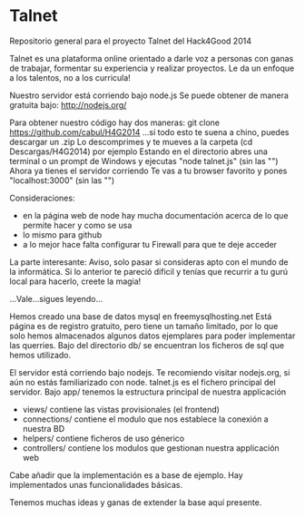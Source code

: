 Talnet
=======

Repositorio general para el proyecto Talnet del Hack4Good 2014

Talnet es una plataforma online orientado a darle voz a personas con ganas de trabajar, formentar su experiencia y realizar proyectos.
Le da un enfoque a los talentos, no a los curricula!

Nuestro servidor está corriendo bajo node.js
Se puede obtener de manera gratuita bajo: http://nodejs.org/

Para obtener nuestro código hay dos maneras:
git clone https://github.com/cabul/H4G2014
...si todo esto te suena a chino, puedes descargar un .zip
Lo descomprimes y te mueves a la carpeta
(cd Descargas/H4G2014) por ejemplo
Estando en el directorio abres una terminal o un prompt de Windows y ejecutas
"node talnet.js" (sin las "")
Ahora ya tienes el servidor corriendo
Te vas a tu browser favorito y pones "localhost:3000" (sin las "")

Consideraciones:
- en la página web de node hay mucha documentación acerca de lo que permite hacer y como se usa
- lo mismo para github
- a lo mejor hace falta configurar tu Firewall para que te deje acceder

La parte interesante:
Aviso, solo pasar si consideras apto con el mundo de la informática.
Si lo anterior te pareció dificil y tenías que recurrir a tu gurú local para hacerlo, creete la magia!

...Vale...sigues leyendo...

Hemos creado una base de datos mysql en freemysqlhosting.net
Está página es de registro gratuito, pero tiene un tamaño limitado, por lo que solo hemos almacenados algunos datos ejemplares para poder implementar las querries.
Bajo del directorio db/ se encuentran los ficheros de sql que hemos utilizado.

El servidor está corriendo bajo nodejs.
Te recomiendo visitar nodejs.org, si aún no estás familiarizado con node.
talnet.js es el fichero principal del servidor.
Bajo app/ tenemos la estructura principal de nuestra applicación
 - views/ contiene las vistas provisionales (el frontend)
 - connections/ contiene el modulo que nos establece la conexión a nuestra BD
 - helpers/ contiene ficheros de uso génerico
 - controllers/ contiene los modulos que gestionan nuestra applicación web

Cabe añadir que la implementación es a base de ejemplo.
Hay implementados unas funcionalidades básicas.

Tenemos muchas ideas y ganas de extender la base aquí presente.
